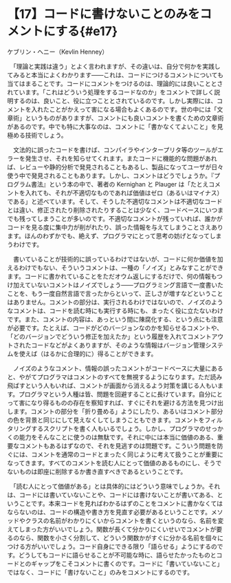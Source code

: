 # 【17】コードに書けないことのみをコメントにする{#e17}

<div class="author">ケブリン・ヘニー（Kevlin Henney）</div>

　「理論と実践は違う」とよく言われますが、その違いは、自分で何かを実践してみると本当によくわかります&mdash;&mdash;これは、コードにつけるコメントについても当てはまることです。コードにコメントをつけるのは、理論的には良いこととされています。「これはどういう処理をするコードなのか」をコメントで詳しく説明するのは、良いこと、役に立つこととされているのです。しかし実際には、コメントを入れたことがかえって害になる場合もよくあるのです。世の中には「文章術」というものがありますが、コメントにも良いコメントを書くための文章術があるのです。中でも特に大事なのは、コメントに「書かなくてよいこと」を見極める技術でしょう。

　文法的に誤ったコードを書けば、コンパイラやインタープリタ等のツールがエラーを発生させ、それを知らせてくれます。またコードに機能的な問題があれば、レビューや静的分析で発見されることもあるし、製品になってユーザが日々使う中で発見されることもあります。しかし、コメントはどうでしょうか。『プログラム書法』という本の中で、著者の Kernighan と Plauger は「たとえコメントを入れても、それが不適切なものであれば価値はゼロ（あるいはマイナス）である」と述べています。そして、そうした不適切なコメントは不適切なコードとは違い、修正されたり削除されたりすることは少なく、コードベースにいつまでも残ってしまうことが多いのです。不適切なコメントが残っていれば、誰かがコードを見る度に集中力が削がれたり、誤った情報を与えてしまうことさえあります。ほんのわずかでも、絶えず、プログラマにとって思考の妨げとなってしまうわけです。

　書いていることが技術的に誤っているわけではないが、コードに何か価値を加えるわけでもない、そういうコメントは、一種の「ノイズ」とみなすことができます。コードに書かれていることをただオウム返しにするだけで、何の情報もつけ加えていないコメントはノイズでしょう&mdash;&mdash;プログラミング言語で一度書いたことを、もう一度自然言語で言ったからといって、正しさが増すなどということはありません。コメントの部分は、実行されるわけではないので、ノイズのようなコメントは、コードを読む時にも実行する時にも、まったく役に立たないわけです。また、コメントの内容は、あっという間に陳腐化する、という点にも注意が必要です。たとえば、コードがどのバージョンなのかを知らせるコメントや、「どのバージョンでどういう修正を加えたか」という履歴を入れてコメントアウトされたコードなどがよくありますが、そのような情報はバージョン管理システムを使えば（はるかに合理的に）得ることができます。

　ノイズのようなコメント、情報の誤ったコメントがコードベースに大量にあると、やがてプログラマはコメントのすべてを無視するようになります。ただ読み飛ばすという人もいれば、コメントが画面から消えるよう対策を講じる人もいます。プログラマという人種は皆、問題を回避することに長けています。自分にとって害になり得るものの存在を察知すれば、すぐにそれを避ける方法を見つけ出します。コメントの部分を「折り畳める」ようにしたり、あるいはコメント部分の色を背景と同じにして見えなくしてしまうこともできます。コメントをフィルタリングするスクリプトを書く人もいるでしょう。しかし、プログラマのせっかくの能力をそんなことに使うのは無駄です。それに中には本当に価値のある、重要なコメントもあるはずなので、それを見逃すのは問題です。こういう問題を防ぐには、コメントを通常のコードとまったく同じように考えて扱うことが重要になってきます。すべてのコメントを読む人にとって価値のあるものにし、そうでないものは即座に削除するか書き直すべきであるということです。

　「読む人にとって価値がある」とは具体的にはどういう意味でしょうか。それは、コードには書いていないことや、コードには書けないことが書いてある、ということです。本来コードを見ればわかるはずのことをコメントに書かなくてはならないのは、コードの構造や書き方を見直す必要があるということです。メソッドやクラスの名前がわかりにくいからコメントを書くというのなら、名前を変えてしまった方がいいでしょう。関数が長くて分かりにくいせいでコメントが要るのなら、関数を小さく分割して、どういう関数かがすぐに分かる名前を個々につける方がいいでしょう。コード自身にできる限り「語らせる」ようにするのです。どうしてもコードに語らせることが不可能な時に、語らせたかったものとコードとのギャップをこそコメントに書くのです。コードに「書いていないこと」ではなく、コードに「書けないこと」のみをコメントにするのです。
